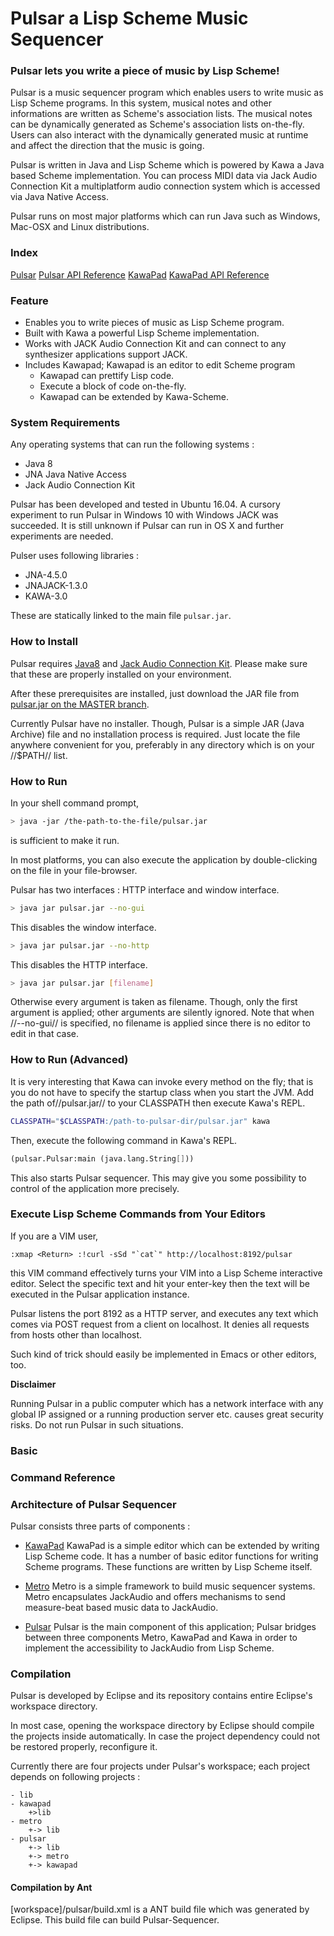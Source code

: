 
Pulsar a Lisp Scheme Music Sequencer
===================================


### Pulsar lets you write a piece of music by Lisp Scheme! ###

Pulsar is a music sequencer program which enables users to write music as Lisp
Scheme programs. In this system, musical notes and other informations are
written as Scheme's association lists. The musical notes can be dynamically
generated as Scheme's association lists on-the-fly. Users can also interact
with the dynamically generated music at runtime and affect the direction that
the music is going.

Pulsar is written in Java and Lisp Scheme which is powered by Kawa a Java based
Scheme implementation. You can process MIDI data via Jack Audio Connection Kit
a multiplatform audio connection system which is accessed via Java Native
Access.

Pulsar runs on most major platforms which can run Java such as Windows, Mac-OSX
and Linux distributions. 


### Index ###

[Pulsar](blob/master/workspace/pulsar/readme-api.md)
[Pulsar API Reference](blob/master/workspace/pulsar/readme-api.md)
[KawaPad](blob/master/workspace/kawapad/readme.md)
[KawaPad API Reference](blob/master/workspace/kawapad/readme-api.md)


### Feature ###
- Enables you to write pieces of music as Lisp Scheme program.
- Built with Kawa a powerful Lisp Scheme implementation.
- Works with JACK Audio Connection Kit and can connect to any synthesizer
  applications support JACK.
- Includes Kawapad; Kawapad is an editor to edit Scheme program 
	- Kawapad can prettify Lisp code.
	- Execute a block of code on-the-fly.
	- Kawapad can be extended by Kawa-Scheme.

### System Requirements ###
Any operating systems that can run the following systems :
- Java 8
- JNA Java Native Access
- Jack Audio Connection Kit

Pulsar has been developed and tested in Ubuntu 16.04. A cursory experiment to
run Pulsar in Windows 10 with Windows JACK was succeeded.  It is still unknown
if Pulsar can run in OS X and further experiments are needed.

Pulser uses following libraries :

- JNA-4.5.0
- JNAJACK-1.3.0
- KAWA-3.0

These are statically linked to the main file `pulsar.jar`.

### How to Install ###

Pulsar requires [Java8](https://www.java.com/en/download/) and [Jack Audio
Connection Kit](http://jackaudio.org/). Please make sure that these are
properly installed on your environment.

After these prerequisites are installed, just download the JAR file from
[pulsar.jar on the MASTER
branch](https://github.com/lisp-scheme-music/pulsar/blob/master/workspace/pulsar/pulsar.jar).

Currently Pulsar have no installer. Though, Pulsar is a simple JAR (Java
Archive) file and no installation process is required. Just locate the file
anywhere convenient for you, preferably in any directory which is on your
//$PATH// list.


### How to Run ###

In your shell command prompt,
```bash
> java -jar /the-path-to-the-file/pulsar.jar
```
is sufficient to make it run. 

In most platforms, you can also execute the application by double-clicking on
the file in your file-browser.

Pulsar has two interfaces : HTTP interface and window interface.
```bash
> java jar pulsar.jar --no-gui 
```
This disables the window interface.


```bash
> java jar pulsar.jar --no-http
```
This disables the HTTP interface.

```bash
> java jar pulsar.jar [filename]
```
Otherwise every argument is taken as filename. Though, only the first argument
is applied; other arguments are silently ignored. Note that when //--no-gui//
is specified, no filename is applied since there is no editor to edit in that
case.

### How to Run (Advanced) ###

It is very interesting that Kawa can invoke every method on the fly; that is
you do not have to specify the startup class when you start the JVM. Add the
path of//pulsar.jar// to your CLASSPATH then execute Kawa's REPL.

```bash
CLASSPATH="$CLASSPATH:/path-to-pulsar-dir/pulsar.jar" kawa
```
Then, execute the following command in Kawa's REPL.
```scheme
(pulsar.Pulsar:main (java.lang.String[]))
```
This also starts Pulsar sequencer. This may give you some possibility to
control of the application more precisely.


### Execute Lisp Scheme Commands from Your Editors ###

If you are a VIM user, 
```VIM
:xmap <Return> :!curl -sSd "`cat`" http://localhost:8192/pulsar
```
this VIM command effectively turns your VIM into a Lisp Scheme interactive
editor. Select the specific text and hit your enter-key then the text will be
executed in the Pulsar application instance.

Pulsar listens the port 8192 as a HTTP server, and executes any text which
comes via POST request from a client on localhost. It denies all requests from
hosts other than localhost.

Such kind of trick should easily be implemented in Emacs or other editors, too.


**Disclaimer**

Running Pulsar in a public computer which has a network interface with any
global IP assigned or a running production server etc. causes great security
risks. Do not run Pulsar in such situations.


### Basic  ### 





### Command Reference ###


### Architecture of Pulsar Sequencer ###


Pulsar consists three parts of components :

- [KawaPad](./workspace/kawapad/readme.md )
  KawaPad is a simple editor which can be extended by writing Lisp Scheme code.
  It has a number of basic editor functions for writing Scheme programs. These
  functions are written by Lisp Scheme itself.

- [Metro](./workspace/metro/readme.md )
  Metro is a simple framework to build music sequencer systems. Metro
  encapsulates JackAudio and offers mechanisms to send measure-beat based music
  data to JackAudio.
  

- [Pulsar](./workspace/pulsar/readme.md )
  Pulsar is the main component of this application; Pulsar bridges between
  three components Metro, KawaPad and Kawa  in order to implement the
  accessibility to JackAudio from Lisp Scheme.


### Compilation ###

Pulsar is developed by Eclipse and its repository contains entire
Eclipse's workspace directory.

In most case, opening the workspace directory by Eclipse should compile
the projects inside automatically. In case the project dependency could
not be restored properly, reconfigure it.

Currently there are four projects under Pulsar's workspace; each project
depends on following projects :

```memo
- lib
- kawapad
    +>lib
- metro 
    +-> lib
- pulsar 
    +-> lib
    +-> metro
    +-> kawapad
```

#### Compilation by Ant ####
[workspace]/pulsar/build.xml is a ANT build file which was generated by
Eclipse. This build file can build Pulsar-Sequencer.





<!-- vim: set spell expandtab : -->

